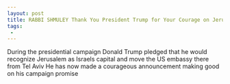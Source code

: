 ```yaml
---
layout: post
title: RABBI SHMULEY Thank You President Trump for Your Courage on Jerusalem
tags:
 -
---
```

During the presidential campaign Donald Trump pledged that he would recognize Jerusalem as Israels capital and move the US embassy there from Tel Aviv He has now made a courageous announcement making good on his campaign promise

